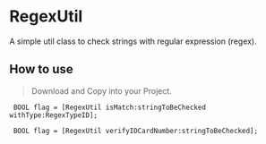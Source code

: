 # RegexUtil
A simple util class to check strings with regular expression (regex).

## How to use
> Download and Copy into your Project.

<code> BOOL flag = [RegexUtil isMatch:stringToBeChecked withType:RegexTypeID]; </code>

<code>  BOOL flag = [RegexUtil verifyIDCardNumber:stringToBeChecked]; </code>
